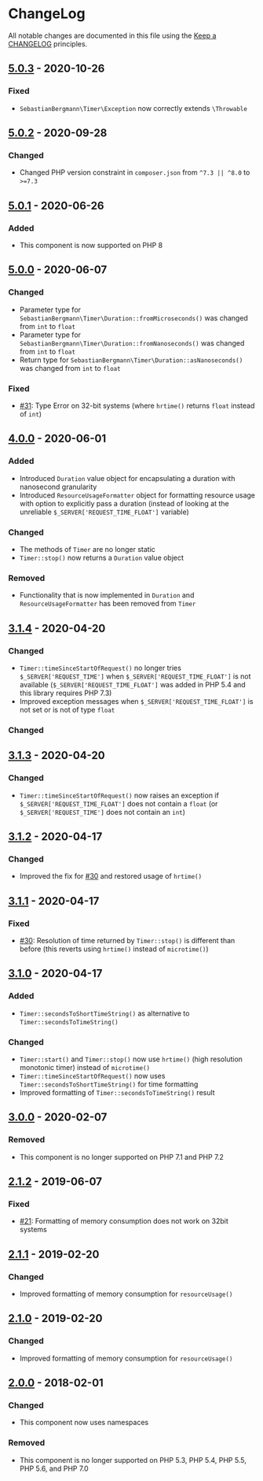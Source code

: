 # ChangeLog

All notable changes are documented in this file using the [Keep a CHANGELOG](http://keepachangelog.com/) principles.

## [5.0.3] - 2020-10-26

### Fixed

- `SebastianBergmann\Timer\Exception` now correctly extends `\Throwable`

## [5.0.2] - 2020-09-28

### Changed

- Changed PHP version constraint in `composer.json` from `^7.3 || ^8.0` to `>=7.3`

## [5.0.1] - 2020-06-26

### Added

- This component is now supported on PHP 8

## [5.0.0] - 2020-06-07

### Changed

- Parameter type for `SebastianBergmann\Timer\Duration::fromMicroseconds()` was changed from `int` to `float`
- Parameter type for `SebastianBergmann\Timer\Duration::fromNanoseconds()` was changed from `int` to `float`
- Return type for `SebastianBergmann\Timer\Duration::asNanoseconds()` was changed from `int` to `float`

### Fixed

- [#31](https://github.com/sebastianbergmann/php-timer/issues/31): Type Error on 32-bit systems (where `hrtime()` returns `float` instead of `int`)

## [4.0.0] - 2020-06-01

### Added

- Introduced `Duration` value object for encapsulating a duration with nanosecond granularity
- Introduced `ResourceUsageFormatter` object for formatting resource usage with option to explicitly pass a duration (instead of looking at the unreliable `$_SERVER['REQUEST_TIME_FLOAT']` variable)

### Changed

- The methods of `Timer` are no longer static
- `Timer::stop()` now returns a `Duration` value object

### Removed

- Functionality that is now implemented in `Duration` and `ResourceUsageFormatter` has been removed from `Timer`

## [3.1.4] - 2020-04-20

### Changed

- `Timer::timeSinceStartOfRequest()` no longer tries `$_SERVER['REQUEST_TIME']` when `$_SERVER['REQUEST_TIME_FLOAT']` is not available (`$_SERVER['REQUEST_TIME_FLOAT']` was added in PHP 5.4 and this library requires PHP 7.3)
- Improved exception messages when `$_SERVER['REQUEST_TIME_FLOAT']` is not set or is not of type `float`

### Changed

## [3.1.3] - 2020-04-20

### Changed

- `Timer::timeSinceStartOfRequest()` now raises an exception if `$_SERVER['REQUEST_TIME_FLOAT']` does not contain a `float` (or `$_SERVER['REQUEST_TIME']` does not contain an `int`)

## [3.1.2] - 2020-04-17

### Changed

- Improved the fix for [#30](https://github.com/sebastianbergmann/php-timer/issues/30) and restored usage of `hrtime()`

## [3.1.1] - 2020-04-17

### Fixed

- [#30](https://github.com/sebastianbergmann/php-timer/issues/30): Resolution of time returned by `Timer::stop()` is different than before (this reverts using `hrtime()` instead of `microtime()`)

## [3.1.0] - 2020-04-17

### Added

- `Timer::secondsToShortTimeString()` as alternative to `Timer::secondsToTimeString()`

### Changed

- `Timer::start()` and `Timer::stop()` now use `hrtime()` (high resolution monotonic timer) instead of `microtime()`
- `Timer::timeSinceStartOfRequest()` now uses `Timer::secondsToShortTimeString()` for time formatting
- Improved formatting of `Timer::secondsToTimeString()` result

## [3.0.0] - 2020-02-07

### Removed

- This component is no longer supported on PHP 7.1 and PHP 7.2

## [2.1.2] - 2019-06-07

### Fixed

- [#21](https://github.com/sebastianbergmann/php-timer/pull/21): Formatting of memory consumption does not work on 32bit systems

## [2.1.1] - 2019-02-20

### Changed

- Improved formatting of memory consumption for `resourceUsage()`

## [2.1.0] - 2019-02-20

### Changed

- Improved formatting of memory consumption for `resourceUsage()`

## [2.0.0] - 2018-02-01

### Changed

- This component now uses namespaces

### Removed

- This component is no longer supported on PHP 5.3, PHP 5.4, PHP 5.5, PHP 5.6, and PHP 7.0

[5.0.3]: https://github.com/sebastianbergmann/php-timer/compare/5.0.2...5.0.3
[5.0.2]: https://github.com/sebastianbergmann/php-timer/compare/5.0.1...5.0.2
[5.0.1]: https://github.com/sebastianbergmann/php-timer/compare/5.0.0...5.0.1
[5.0.0]: https://github.com/sebastianbergmann/php-timer/compare/4.0.0...5.0.0
[4.0.0]: https://github.com/sebastianbergmann/php-timer/compare/3.1.4...4.0.0
[3.1.4]: https://github.com/sebastianbergmann/php-timer/compare/3.1.3...3.1.4
[3.1.3]: https://github.com/sebastianbergmann/php-timer/compare/3.1.2...3.1.3
[3.1.2]: https://github.com/sebastianbergmann/php-timer/compare/3.1.1...3.1.2
[3.1.1]: https://github.com/sebastianbergmann/php-timer/compare/3.1.0...3.1.1
[3.1.0]: https://github.com/sebastianbergmann/php-timer/compare/3.0.0...3.1.0
[3.0.0]: https://github.com/sebastianbergmann/php-timer/compare/2.1.2...3.0.0
[2.1.2]: https://github.com/sebastianbergmann/php-timer/compare/2.1.1...2.1.2
[2.1.1]: https://github.com/sebastianbergmann/php-timer/compare/2.1.0...2.1.1
[2.1.0]: https://github.com/sebastianbergmann/php-timer/compare/2.0.0...2.1.0
[2.0.0]: https://github.com/sebastianbergmann/php-timer/compare/1.0.9...2.0.0
